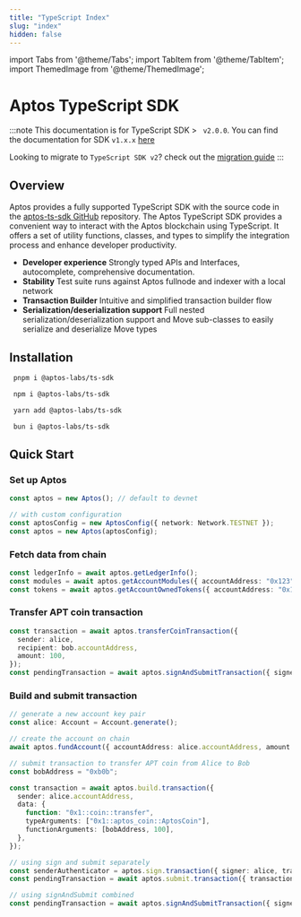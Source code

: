 ```yaml
---
title: "TypeScript Index"
slug: "index"
hidden: false
---
```


import Tabs from '@theme/Tabs';
import TabItem from '@theme/TabItem';
import ThemedImage from '@theme/ThemedImage';

# Aptos TypeScript SDK

:::note
This documentation is for TypeScript SDK > ` v2.0.0`. You can find the documentation for SDK `v1.x.x` [here](../ts-sdk/index.md)

Looking to migrate to `TypeScript SDK v2`? check out the [migration guide](./migration-guide.md)
:::

## Overview

Aptos provides a fully supported TypeScript SDK with the source code in the [aptos-ts-sdk GitHub](https://github.com/aptos-labs/aptos-ts-sdk) repository.
The Aptos TypeScript SDK provides a convenient way to interact with the Aptos blockchain using TypeScript. It offers a set of utility functions, classes, and types to simplify the integration process and enhance developer productivity.

- **Developer experience** Strongly typed APIs and Interfaces, autocomplete, comprehensive documentation.
- **Stability** Test suite runs against Aptos fullnode and indexer with a local network
- **Transaction Builder** Intuitive and simplified transaction builder flow
- **Serialization/deserialization support** Full nested serialization/deserialization support and Move sub-classes to easily serialize and deserialize Move types

## Installation

<Tabs groupId="install-sdk">
  <TabItem value="pnpm" label="pnpm">

```bash
 pnpm i @aptos-labs/ts-sdk
```

  </TabItem>
  <TabItem value="npm" label="npm">

```bash
 npm i @aptos-labs/ts-sdk
```

  </TabItem>
  <TabItem value="yarn" label="yarn">

```bash
 yarn add @aptos-labs/ts-sdk
```

  </TabItem>
    <TabItem value="bun" label="bun">

```bash
 bun i @aptos-labs/ts-sdk
```

  </TabItem>
</Tabs>

## Quick Start

### Set up Aptos

```ts
const aptos = new Aptos(); // default to devnet

// with custom configuration
const aptosConfig = new AptosConfig({ network: Network.TESTNET });
const aptos = new Aptos(aptosConfig);
```

### Fetch data from chain

```ts
const ledgerInfo = await aptos.getLedgerInfo();
const modules = await aptos.getAccountModules({ accountAddress: "0x123" });
const tokens = await aptos.getAccountOwnedTokens({ accountAddress: "0x123" });
```

### Transfer APT coin transaction

```ts
const transaction = await aptos.transferCoinTransaction({
  sender: alice,
  recipient: bob.accountAddress,
  amount: 100,
});
const pendingTransaction = await aptos.signAndSubmitTransaction({ signer: alice, transaction });
```

### Build and submit transaction

```ts
// generate a new account key pair
const alice: Account = Account.generate();

// create the account on chain
await aptos.fundAccount({ accountAddress: alice.accountAddress, amount: 1000 });

// submit transaction to transfer APT coin from Alice to Bob
const bobAddress = "0xb0b";

const transaction = await aptos.build.transaction({
  sender: alice.accountAddress,
  data: {
    function: "0x1::coin::transfer",
    typeArguments: ["0x1::aptos_coin::AptosCoin"],
    functionArguments: [bobAddress, 100],
  },
});

// using sign and submit separately
const senderAuthenticator = aptos.sign.transaction({ signer: alice, transaction });
const pendingTransaction = await aptos.submit.transaction({ transaction, senderAuthenticator });

// using signAndSubmit combined
const pendingTransaction = await aptos.signAndSubmitTransaction({ signer: alice, transaction });
```
